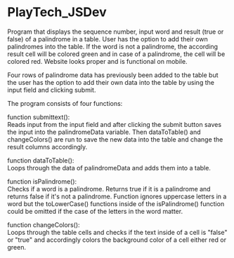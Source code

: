 # PlayTech_JSDev

Program that displays the sequence number, input word and result (true or false) of a palindrome in a table. User has the option to add their own palindromes into the table. If the word is not a palindrome, the according result cell will be colored green and in case of a palindrome, the cell will be colored red. Website looks proper and is functional on mobile.

Four rows of palindrome data has previously been added to the table but the user has the option to add their own data into the table by using the input field and clicking submit.

The program consists of four functions:  
  
function submittext():  
Reads input from the input field and after clicking the submit button saves the input into the palindromeData variable. Then dataToTable() and changeColors() are run to save the new data into the table and change the result columns accordingly.  
  
function dataToTable():  
Loops through the data of palindromeData and adds them into a table.  
  
function isPalindrome():  
Checks if a word is a palindrome. Returns true if it is a palindrome and returns false if it's not a palindrome. Function ignores uppercase letters in a word but the toLowerCase() functions inside of the isPalindrome() function could be omitted if the case of the letters in the word matter.
  
function changeColors():  
Loops through the table cells and checks if the text inside of a cell is "false" or "true" and accordingly colors the background color of a cell either red or green.
